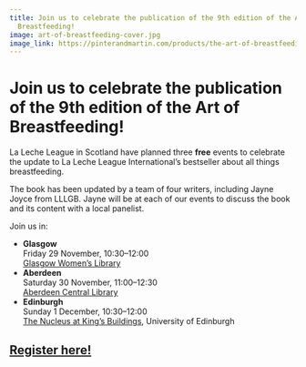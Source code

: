 ```yaml
---
title: Join us to celebrate the publication of the 9th edition of the Art of
  Breastfeeding!
image: art-of-breastfeeding-cover.jpg
image_link: https://pinterandmartin.com/products/the-art-of-breastfeeding
---
```

# Join us to celebrate the publication of the 9th edition of the Art of Breastfeeding!

La Leche League in Scotland have planned three **free** events to celebrate the update to La Leche League International’s bestseller about all things breastfeeding. 

The book has been updated by a team of four writers, including Jayne Joyce from LLLGB. Jayne will be at each of our events to discuss the book and its content with a local panelist.

Join us in:

* **Glasgow**\
  Friday 29 November, 10:30–12:00\
  [Glasgow Women’s Library](https://womenslibrary.org.uk/about-us/contact-us/)
* **Aberdeen**\
  Saturday 30 November, 11:00–12:30\
  [Aberdeen Central Library](https://www.aberdeencity.gov.uk/services/libraries-and-archives/find-your-local-library/central-library)
* **Edinburgh**\
  Sunday 1 December, 10:30–12:00\
  [The Nucleus at King’s Buildings](https://science-engineering.ed.ac.uk/nucleus-building/about/location), University of Edinburgh

## [Register here!](https://docs.google.com/forms/d/e/1FAIpQLSfxBac0_D5isquAa0jXCFmbmvemA8tTdBD_ObAxpu5vTlGUxw/viewform?usp=sf_link)